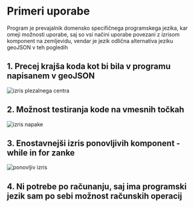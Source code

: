 # Primeri uporabe
Program je prevajalnik domensko specifičnega programskega jezika, kar omeji možnosti uporabe, saj so vsi načini uporabe povezani z izrisom komponent na zemljevidu, vendar je jezik odlična alternativa jeziku geoJSON v teh pogledih
## 1. Precej krajša koda kot bi bila v programu napisanem v geoJSON
![izris plezalnega centra](https://github.com/user-attachments/assets/89947d1c-4125-4c70-b80c-279613cb45f8)

## 2. Možnost testiranja kode na vmesnih točkah
![izris napake](https://github.com/user-attachments/assets/592f73fe-006d-4f40-a67d-552af75ac94a)

## 3. Enostavnejši izris ponovljivih komponent - while in for zanke
![ponovljiv izris](https://github.com/user-attachments/assets/837f4b10-7014-406e-b726-285e3cbc522a)

## 4. Ni potrebe po računanju, saj ima programski jezik sam po sebi možnost računskih operacij